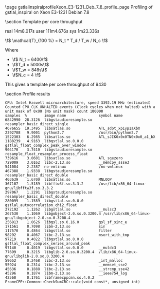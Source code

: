 \page gstlalinspiralprofileXeon_E3-1231_Deb_7_8_profile_page Profiling of gstlal_inspiral on Xeon E3-1231 Debian 7.8

\section Template per core throughput

real    14m8.017s
user    111m4.676s
sys     1m23.336s


\f$ \mathcal{T}_{100 \%} = N_t * T_d / T_w / N_c \f$

Where

 - \f$ N_t = 6400\f$
 - \f$T_d = 5000s\f$
 - \f$T_w = 848s\f$
 - \f$N_c = 4 \f$

This gives a template per core throughput of 9430

\section Profile results

	CPU: Intel Haswell microarchitecture, speed 3392.19 MHz (estimated)
	Counted CPU_CLK_UNHALTED events (Clock cycles when not halted) with a unit mask of 0x00 (No unit mask) count 100000
	samples  %        image name               symbol name
	6842990  28.3126  libgstaudioresample.so   resampler_basic_direct_single
	4676655  19.3495  libsatlas.so             ATL_sdot_xp1yp1aXbX
	2392788   9.9001  python2.7                /usr/bin/python2.7
	1522303   6.2985  libsatlas.so             ATL_sJIK0x0x0TN0x0x0_a1_bX
	1188239   4.9163  libgstlal.so.0.0.0       gstlal_float_complex_peak_over_window
	904170    3.7410  libgstaudioresample.so   resample_float_resampler_process_float
	739616    3.0601  libsatlas.so             ATL_sgezero
	729009    3.0162  libc-2.13.so             __memcpy_ssse3
	541084    2.2387  no-vmlinux               /no-vmlinux
	467388    1.9338  libgstaudioresample.so   resampler_basic_direct_double
	403639    1.6700  libsatlas.so             MNLOOP
	367107    1.5189  libfftw3f.so.3.3.2       /usr/lib/x86_64-linux-gnu/libfftw3f.so.3.3.2
	297067    1.2291  libgstaudioresample.so   resampler_basic_direct_double
	280099    1.1589  libgstlal.so.0.0.0       gstlal_autocorrelation_chi2_float
	272192    1.1262  libgstlal.so             __mulsc3
	267530    1.1069  libgobject-2.0.so.0.3200.4 /usr/lib/x86_64-linux-gnu/libgobject-2.0.so.0.3200.4
	256813    1.0626  libgsl.so.0.16.0         gsl_sf_sinc_e
	171561    0.7098  libm-2.13.so             sin
	117570    0.4864  libgstlal.so             filter
	98292     0.4067  libc-2.13.so             msort_with_tmp
	97219     0.4022  libgstlal.so.0.0.0       gstlal_float_complex_series_around_peak
	97140     0.4019  libgstlal.so.0.0.0       __muldc3
	77699     0.3215  libglib-2.0.so.0.3200.4  /lib/x86_64-linux-gnu/libglib-2.0.so.0.3200.4
	59652     0.2468  libc-2.13.so             _int_malloc
	55924     0.2314  libc-2.13.so             __memset_sse2
	45636     0.1888  libc-2.13.so             __strcmp_sse42
	45296     0.1874  libm-2.13.so             __ieee754_log
	42560     0.1761  libframecppcmn.so.4.0.2  FrameCPP::Common::CheckSumCRC::calc(void const*, unsigned int)

